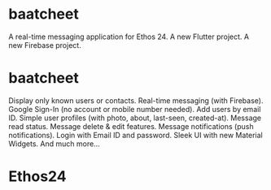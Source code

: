 # baatcheet
A real-time messaging application for Ethos 24.
A new Flutter project.
A new Firebase project.


# baatcheet
Display only known users or contacts.
Real-time messaging (with Firebase).
Google Sign-In (no account or mobile number needed).
Add users by email ID.
Simple user profiles (with photo, about, last-seen, created-at).
Message read status.
Message delete & edit features.
Message notifications (push notifications).
Login with Email ID and password.
Sleek UI with new Material Widgets.
And much more...

# Ethos24
